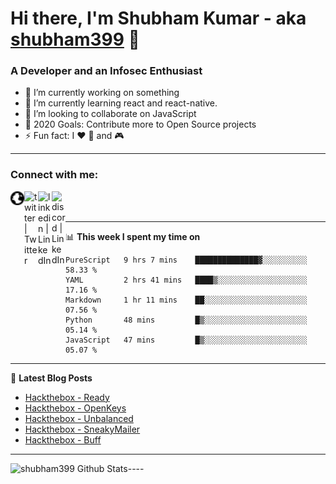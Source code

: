 # Hi there, I'm Shubham Kumar - aka [shubham399][website] 👋

### A Developer and an Infosec Enthusiast

- 🔭 I’m currently working on something
- 🌱 I’m currently learning react and react-native. 
- 👯 I’m looking to collaborate on JavaScript
- 🥅 2020 Goals: Contribute more to Open Source projects
- ⚡ Fun fact: I ❤️ 🐶 and 🎮


---
### Connect with me:

[<img align="left" alt="Website" width="22px" src="https://raw.githubusercontent.com/iconic/open-iconic/master/svg/globe.svg" />][website]
[<img align="left" alt="twitter | Twitter" width="22px" src="https://cdn.jsdelivr.net/npm/simple-icons@v3/icons/twitter.svg" />][twitter]
[<img align="left" alt="linkedin | LinkedIn" width="22px" src="https://cdn.jsdelivr.net/npm/simple-icons@v3/icons/linkedin.svg" />][linkedin]
[<img align="left" alt="discord | LinkedIn" width="22px" src="https://cdn.jsdelivr.net/npm/simple-icons@v3/icons/discord.svg" />][discord]


<br />
<br />

---
📊 **This week I spent my time on**
<!--START_SECTION:waka-->
```text
PureScript   9 hrs 7 mins    ██████████████▓░░░░░░░░░░   58.33 % 
YAML         2 hrs 41 mins   ████▒░░░░░░░░░░░░░░░░░░░░   17.16 % 
Markdown     1 hr 11 mins    ██░░░░░░░░░░░░░░░░░░░░░░░   07.56 % 
Python       48 mins         █▒░░░░░░░░░░░░░░░░░░░░░░░   05.14 % 
JavaScript   47 mins         █▒░░░░░░░░░░░░░░░░░░░░░░░   05.07 % 
```
<!--END_SECTION:waka-->

---
📕 **Latest Blog Posts**
<!-- BLOG-POST-LIST:START -->
- [Hackthebox - Ready](https://www.shubhkumar.in/htb/ready/)
- [Hackthebox - OpenKeys](https://www.shubhkumar.in/htb/openkeys/)
- [Hackthebox - Unbalanced](https://www.shubhkumar.in/htb/unbalanced/)
- [Hackthebox - SneakyMailer](https://www.shubhkumar.in/htb/sneakymailer/)
- [Hackthebox - Buff](https://www.shubhkumar.in/htb/buff/)
<!-- BLOG-POST-LIST:END -->
---

<img align="left" alt="shubham399 Github Stats" src="https://github-readme-stats.vercel.app/api?username=shubham399&show_icons=true&hide_border=true&count_private=true" />
----

[website]:  https://shubhkumar.in/about/
[twitter]:  https://twitter.com/shubhkumar01/
[linkedin]: https://www.linkedin.com/in/shubham399/
[discord]:  https://discordapp.com/users/397613413301354497
